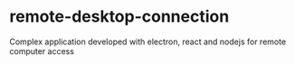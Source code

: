 # remote-desktop-connection
Complex application developed with electron, react and nodejs for remote computer access
